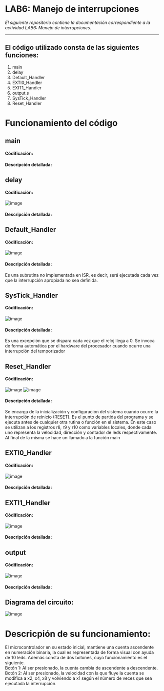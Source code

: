# LAB6: Manejo de interrupciones

*El siguiente repositorio contiene la documentación correspondiente a la actividad LAB6: Manejo de interrupciones.*

---

## El código utilizado consta de las siguientes funciones:
1) main
2) delay
3) Default_Handler
4) EXTI0_Handler
5) EXIT1_Handler
6) output.s
7) SysTick_Handler
8) Reset_Handler


# Funcionamiento del código

## main
#### Códificación:
#### Descripción detallada:

## delay
#### Códificación:
![image](https://github.com/DamianPerezB/Lab6/assets/89427173/e79052b7-01d0-44da-8787-f70f650a599c)
#### Descripción detallada:

## Default_Handler
#### Códificación:
![image](https://github.com/DamianPerezB/Lab6/assets/89427173/d3ad1323-ac63-4326-baf4-58de240718d6)
#### Descripción detallada:
Es una subrutina no implementada en ISR, es decir, será ejecutada cada vez que la interrupción apropiada no sea definida.

## SysTick_Handler
#### Códificación:
![image](https://github.com/DamianPerezB/Lab6/assets/89427173/2c369df5-03eb-4481-9e4f-4b059a5e4532)
#### Descripción detallada:
Es una excepción que se dispara cada vez que el reloj llega a 0. Se invoca de forma automática por el hardware del procesador cuando ocurre una interrupción del temporizador

## Reset_Handler
#### Códificación:
![image](https://github.com/DamianPerezB/Lab6/assets/89427173/e6f3e1f2-ea93-406a-89f9-0b3286a50aa9)
![image](https://github.com/DamianPerezB/Lab6/assets/89427173/1d19ea9e-18b5-4776-b2df-bd0193522b3d)

#### Descripción detallada:
Se encarga de la inicialización y configuración del sistema cuando ocurre la interrupción de reinicio (RESET). Es el punto de partida del programa y se ejecuta antes de cualquier otra rutina o función en el sistema.
En este caso se utilizan a los registros r8, r9 y r10 como variables locales, donde cada uno representa la velocidad, dirección y contador de leds respectivamente.
Al final de la misma se hace un llamado a la función main

## EXTI0_Handler
#### Códificación:
![image](https://github.com/DamianPerezB/Lab6/assets/89427173/121059f0-27ff-4314-a2e4-489f37c1191d)
#### Descripción detallada:

## EXTI1_Handler
#### Códificación:
![image](https://github.com/DamianPerezB/Lab6/assets/89427173/422a3af0-e452-479d-9816-6620486ae028)
#### Descripción detallada:

## output
#### Códificación:
![image](https://github.com/DamianPerezB/Lab6/assets/89427173/0c897266-fbbf-44b7-bdb6-58dd0975cf83)
#### Descripción detallada:


## Diagrama del circuito:
![image](https://github.com/DamianPerezB/Lab6/assets/89427173/43475c5b-b9c1-42e5-bae7-dca48eeb227a)

# Descricpión de su funcionamiento:
El microcontrolador en su estado inicial, mantiene una cuenta ascendente en numeración binaria, la cual es representada de forma visual con ayuda de 10 leds.
Además consta de dos botones, cuyo funcionamiento es el siguiente.  
Botón 1: Al ser presionado, la cuenta cambia de ascendente a descendente.  
Botón 2: Al ser presionado, la velocidad con la que fluye la cuenta se modifica a x2, x4, x8 y volviendo a x1 según el número de veces que sea ejecutada la interrupción.

